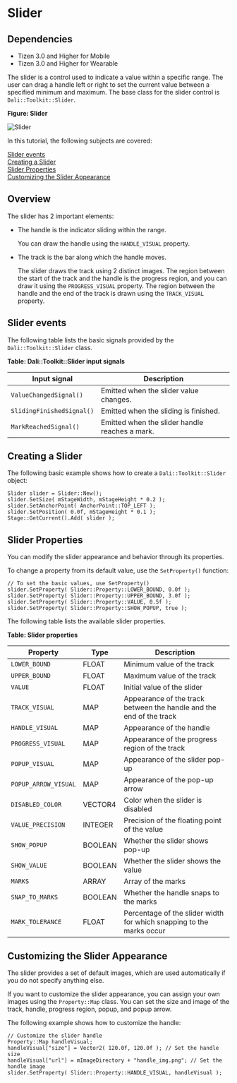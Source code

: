 # Slider
## Dependencies
- Tizen 3.0 and Higher for Mobile
- Tizen 3.0 and Higher for Wearable

The slider is a control used to indicate a value within a specific range. The user can drag a handle left or right to set the current value between a specified minimum and maximum. The base class for the slider control is `Dali::Toolkit::Slider`.

**Figure: Slider**

![Slider](./media/dali_slider.png)

In this tutorial, the following subjects are covered:

[Slider events](#1)<br>
[Creating a Slider](#2)<br>
[Slider Properties](#3)<br>
[Customizing the Slider Appearance](#4)<br>

## Overview

The slider has 2 important elements:

- The handle is the indicator sliding within the range.

  You can draw the handle using the `HANDLE_VISUAL` property.

- The track is the bar along which the handle moves.

  The slider draws the track using 2 distinct images. The region between the start of the track and the handle is the progress region, and you can draw it using the `PROGRESS_VISUAL` property. The region between the handle and the end of the track is drawn using the `TRACK_VISUAL` property.

<a name="1"></a>
## Slider events

The following table lists the basic signals provided by the `Dali::Toolkit::Slider` class.

**Table: Dali::Toolkit::Slider input signals**

| Input signal              | Description                              |
| ------------------------- | ---------------------------------------- |
| `ValueChangedSignal()`    | Emitted when the slider value changes.   |
| `SlidingFinishedSignal()` | Emitted when the sliding is finished.    |
| `MarkReachedSignal()`     | Emitted when the slider handle reaches a mark. |

<a name="2"></a>
## Creating a Slider

The following basic example shows how to create a `Dali::Toolkit::Slider` object:

```
Slider slider = Slider::New();
slider.SetSize( mStageWidth, mStageHeight * 0.2 );
slider.SetAnchorPoint( AnchorPoint::TOP_LEFT );
slider.SetPosition( 0.0f, mStageHeight * 0.1 );
Stage::GetCurrent().Add( slider );
```

<a name="3"></a>
## Slider Properties

You can modify the slider appearance and behavior through its properties.

To change a property from its default value, use the `SetProperty()` function:

```
// To set the basic values, use SetProperty()
slider.SetProperty( Slider::Property::LOWER_BOUND, 0.0f );
slider.SetProperty( Slider::Property::UPPER_BOUND, 3.0f );
slider.SetProperty( Slider::Property::VALUE, 0.5f );
slider.SetProperty( Slider::Property::SHOW_POPUP, true );
```

The following table lists the available slider properties.

**Table: Slider properties**

| Property             | Type    | Description                              |
| -------------------- | ------- | ---------------------------------------- |
| `LOWER_BOUND`        | FLOAT   | Minimum value of the track               |
| `UPPER_BOUND`        | FLOAT   | Maximum value of the track               |
| `VALUE`              | FLOAT   | Initial value of the slider              |
| `TRACK_VISUAL`       | MAP     | Appearance of the track between the handle and the end of the track |
| `HANDLE_VISUAL`      | MAP     | Appearance of the handle                 |
| `PROGRESS_VISUAL`    | MAP     | Appearance of the progress region of the track |
| `POPUP_VISUAL`       | MAP     | Appearance of the slider pop-up          |
| `POPUP_ARROW_VISUAL` | MAP     | Appearance of the pop-up arrow           |
| `DISABLED_COLOR`     | VECTOR4 | Color when the slider is disabled        |
| `VALUE_PRECISION`    | INTEGER | Precision of the floating point of the value |
| `SHOW_POPUP`         | BOOLEAN | Whether the slider shows pop-up          |
| `SHOW_VALUE`         | BOOLEAN | Whether the slider shows the value       |
| `MARKS`              | ARRAY   | Array of the marks                       |
| `SNAP_TO_MARKS`      | BOOLEAN | Whether the handle snaps to the marks    |
| `MARK_TOLERANCE`     | FLOAT   | Percentage of the slider width for which snapping to the marks occur |

<a name="4"></a>
## Customizing the Slider Appearance

The slider provides a set of default images, which are used automatically if you do not specify anything else.

If you want to customize the slider appearance, you can assign your own images using the `Property::Map` class. You can set the size and image of the track, handle, progress region, popup, and popup arrow.

The following example shows how to customize the handle:

```
// Customize the slider handle
Property::Map handleVisual;
handleVisual["size"] = Vector2( 120.0f, 120.0f ); // Set the handle size
handleVisual["url"] = mImageDirectory + "handle_img.png"; // Set the handle image
slider.SetProperty( Slider::Property::HANDLE_VISUAL, handleVisual );
```
